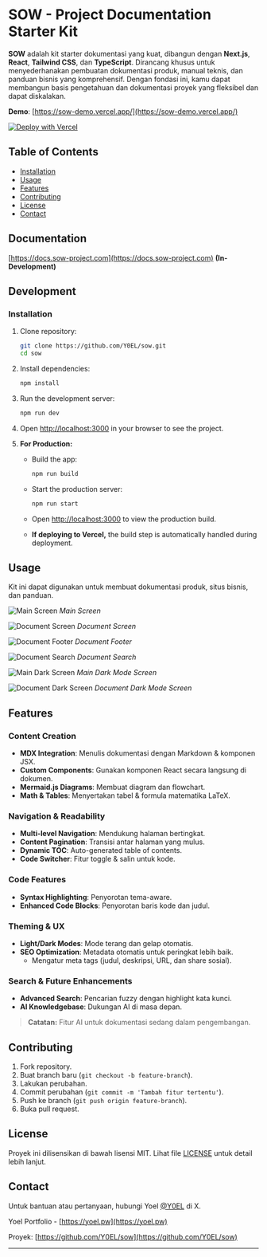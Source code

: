 # SOW - Project Documentation Starter Kit

**SOW** adalah kit starter dokumentasi yang kuat, dibangun dengan **Next.js**, **React**, **Tailwind CSS**, dan **TypeScript**. Dirancang khusus untuk menyederhanakan pembuatan dokumentasi produk, manual teknis, dan panduan bisnis yang komprehensif. Dengan fondasi ini, kamu dapat membangun basis pengetahuan dan dokumentasi proyek yang fleksibel dan dapat diskalakan.

**Demo**: [https://sow-demo.vercel.app/](https://sow-demo.vercel.app/)

[![Deploy with Vercel](https://vercel.com/button)](https://vercel.com/new/clone?repository-url=https%3A%2F%2Fgithub.com%2FY0EL%2Fsow&project-name=my-documents&repository-name=my-documents&demo-title=SOW&demo-description=This%20Document%20Starter%20Kit%20is%20developed%20with%20Next.js%2C%20Tailwind%20CSS%20and%20TypeScript.%20It%20serves%20as%20a%20flexible%20and%20scalable%20foundation%20for%20building%20documentation%20websites%20or%20content-driven%20projects.&demo-url=https%3A%2F%2Fsow-demo.vercel.app%2F&demo-image=https%3A%2F%2Fgithub.com%2FY0EL%2Fsow%2Fblob%2Fmain%2Fpublic%2Fscreens%2Fscreen-1.png)

## Table of Contents

- [Installation](#installation)
- [Usage](#usage)
- [Features](#features)
- [Contributing](#contributing)
- [License](#license)
- [Contact](#contact)

## Documentation

[https://docs.sow-project.com](https://docs.sow-project.com) **(In-Development)**

## Development

### Installation

1. Clone repository:

    ```bash
    git clone https://github.com/Y0EL/sow.git
    cd sow
    ```

2. Install dependencies:

    ```bash
    npm install
    ```

3. Run the development server:

    ```bash
    npm run dev
    ```

4. Open [http://localhost:3000](http://localhost:3000) in your browser to see the project.

5. **For Production:**

   - Build the app:

     ```bash
     npm run build
     ```

   - Start the production server:

     ```bash
     npm run start
     ```

   - Open [http://localhost:3000](http://localhost:3000) to view the production build.

   - **If deploying to Vercel,** the build step is automatically handled during deployment.

## Usage

Kit ini dapat digunakan untuk membuat dokumentasi produk, situs bisnis, dan panduan.

![Main Screen](./public/screens/screen-1.png)
*Main Screen*

![Document Screen](./public/screens/screen-2.png)
*Document Screen*

![Document Footer](./public/screens/screen-3.png)
*Document Footer*

![Document Search](./public/screens/screen-4.png)
*Document Search*

![Main Dark Screen](./public/screens/screen-5.png)
*Main Dark Mode Screen*

![Document Dark Screen](./public/screens/screen-6.png)
*Document Dark Mode Screen*

## Features

### Content Creation

- **MDX Integration**: Menulis dokumentasi dengan Markdown & komponen JSX.
- **Custom Components**: Gunakan komponen React secara langsung di dokumen.
- **Mermaid.js Diagrams**: Membuat diagram dan flowchart.
- **Math & Tables**: Menyertakan tabel & formula matematika LaTeX.

### Navigation & Readability

- **Multi-level Navigation**: Mendukung halaman bertingkat.
- **Content Pagination**: Transisi antar halaman yang mulus.
- **Dynamic TOC**: Auto-generated table of contents.
- **Code Switcher**: Fitur toggle & salin untuk kode.

### Code Features

- **Syntax Highlighting**: Penyorotan tema-aware.
- **Enhanced Code Blocks**: Penyorotan baris kode dan judul.

### Theming & UX

- **Light/Dark Modes**: Mode terang dan gelap otomatis.
- **SEO Optimization**: Metadata otomatis untuk peringkat lebih baik.
  - Mengatur meta tags (judul, deskripsi, URL, dan share sosial).

### Search & Future Enhancements

- **Advanced Search**: Pencarian fuzzy dengan highlight kata kunci.
- **AI Knowledgebase**: Dukungan AI di masa depan.

> **Catatan:** Fitur AI untuk dokumentasi sedang dalam pengembangan.

## Contributing

1. Fork repository.
2. Buat branch baru (`git checkout -b feature-branch`).
3. Lakukan perubahan.
4. Commit perubahan (`git commit -m 'Tambah fitur tertentu'`).
5. Push ke branch (`git push origin feature-branch`).
6. Buka pull request.

## License

Proyek ini dilisensikan di bawah lisensi MIT. Lihat file [LICENSE](./LICENSE) untuk detail lebih lanjut.

## Contact

Untuk bantuan atau pertanyaan, hubungi Yoel [@Y0EL](https://x.com/Y0EL) di X.

Yoel Portfolio - [https://yoel.pw](https://yoel.pw)

Proyek: [https://github.com/Y0EL/sow](https://github.com/Y0EL/sow)

--- 
